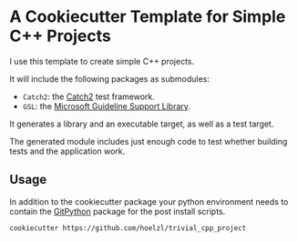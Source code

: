 # A Cookiecutter Template for Simple C++ Projects

I use this template to create simple C++ projects. 

It will include the following packages as submodules:

- `Catch2`: the [Catch2](https://github.com/catchorg/Catch2) test framework.
- `GSL`: the [Microsoft Guideline Support
   Library](https://github.com/microsoft/GSL).

It generates a library and an executable target, as well as a test target.

The generated module includes just enough code to test whether building tests
and the application work.

## Usage

In addition to the cookiecutter package your python environment needs to contain
the [GitPython](https://github.com/gitpython-developers/GitPython) package for
the post install scripts.

```
cookiecutter https://github.com/hoelzl/trivial_cpp_project
```
